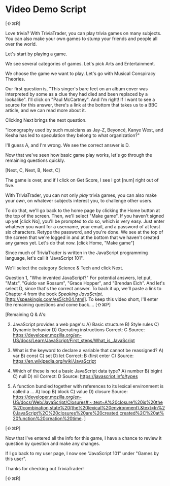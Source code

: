 # Video Demo Script

[⇧⌘R]

Love trivia? With TriviaTrader, you can play trivia games on many subjects. You can also make your own games to stump your friends and people all over the world.

Let's start by playing a game.

We see several categories of games. Let's pick Arts and Entertainment.

We choose the game we want to play. Let's go with Musical Conspiracy Theories.

Our first question is, "This singer's bare feet on an album cover was interpreted by some as a clue they had died and been replaced by a lookalike". I'll click on "Paul McCartney". And I'm right! If I want to see a source for this answer, there's a link at the bottom that takes us to a BBC article, and we can read more about it.

Clicking Next brings the next question.

"Iconography used by such musicians as Jay-Z, Beyoncé, Kanye West, and Kesha has led to speculation they belong to what organization?"

I'll guess A, and I'm wrong. We see the correct answer is D.

Now that we've seen how basic game play works, let's go through the remaining questions quickly.

[Next, C, Next, B, Next, C]

The game is over, and if I click on Get Score, I see I got [num] right out of five.

With TriviaTrader, you can not only *play* trivia games, you can also make your *own*, on whatever subjects interest you, to challenge other users.

To do that, we'll go back to the home page by clicking the Home button at the top of the screen.  Then, we'll select "Make game". If you haven't signed up yet [click No], you'll be prompted to do so, which is very easy. Just enter whatever you want for a username, your email, and a password of at least six characters. Retype the password, and you're done. We see at the top of the screen that we're logged in and at the bottom that we haven't created any games yet. Let's do that now. [click Home, "Make game"]

Since much of TriviaTrader is written in the JavaScript programming language, let's call it "JavaScript 101".

We'll select the category Science & Tech and click Next.

Question 1, "Who invented JavaScript?" For potential answers, let put, "Matz", "Guido van Rossum", "Grace Hopper", and "Brendan Eich". And let's select D, since that's the correct answer. To back it up, we'll paste a link to Chapter 4 from the book *Speaking JavaScript*. [http://speakingjs.com/es5/ch04.html]. To keep this video short, I'll enter the remaining questions and come back.... [⇧⌘P]

[Remaining Q & A's:

2. JavaScript provides a web page's:
A) Basic structure
B) Style rules
C) Dynamic behavior
D) Operating instructions
Correct: C
Source: https://developer.mozilla.org/en-US/docs/Learn/JavaScript/First_steps/What_is_JavaScript

3. What is the keyword to declare a variable that cannot be reassigned?
A) var
B) const
C) set
D) let
Correct: B (first enter C)
Source: https://en.wikipedia.org/wiki/JavaScript

4. Which of these is not a basic JavaScript data type?
A) number
B) bigint
C) null
D) nil
Correct: D
Source: https://javascript.info/types

5. A function bundled together with references to its lexical environment is called a ...
A) loop
B) block
C) value
D) closure
Source: https://developer.mozilla.org/en-US/docs/Web/JavaScript/Closures#:~:text=A%20closure%20is%20the%20combination,state%20(the%20lexical%20environment).&text=In%20JavaScript%2C%20closures%20are%20created,created%2C%20at%20function%20creation%20time.
]

[⇧⌘P]

Now that I've entered all the info for this game, I have a chance to review it question by question and make any changes.

If I go back to my user page, I now see "JavaScript 101" under "Games by this user".

Thanks for checking out TriviaTrader!

[⇧⌘R]
